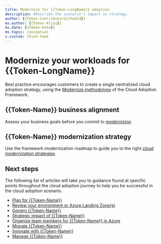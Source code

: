 ```yaml
---
title: Modernize for {{Token-LongName}} adoption
description: #Describe the scenario's impact on strategy.
author: {{Token-ContributorGithubId}}
ms.author: {{Token-Alias}}
ms.date: {{Token-Date}}
ms.topic: conceptual
s.custom: think-tank
---
```


# Modernize your workloads for {{Token-LongName}}

Best practice encourages customers to create a single centralized cloud adoption strategy, using the [Modernize methodology](/azure/cloud-adoption-framework/modernize/) of the Cloud Adoption Framework.

## {{Token-Name}} business alignment

Assess your business goals before you commit to [modernizing](/azure/cloud-adoption-framework/modernize/business-alignment/).

## {{Token-Name}} modernization strategy

Use the framework modernization roadmap to guide you to the right [cloud modernization strategies](/azure/cloud-adoption-framework/modernize/modernize-strategies/).

## Next steps

The following list of articles will take you to guidance found at specific points throughout the cloud adoption journey to help you be successful in the cloud adoption scenario.

- [Plan for {{Token-Name}}](./plan.md)
- [Review your environment or Azure Landing Zone(s)](./ready.md)
- [Govern {{Token-Name}}](./govern.md)
- [Strategic impact of {{Token-Name}}](./secure.md)
- [Organize team members for {{Token-Name}} in Azure](./organize.md)
- [Migrate {{Token-Name}}](./migrate.md)
- [Innovate with {{Token-Name}}](./innovate.md)
- [Manage {{Token-Name}}](./manage.md)
